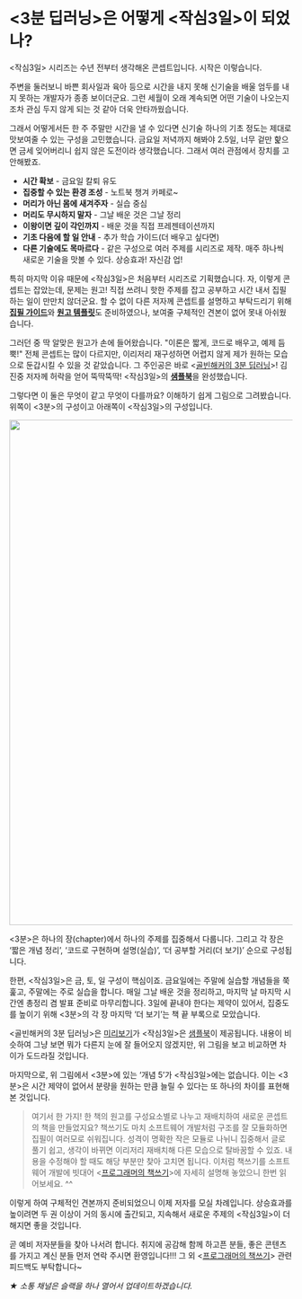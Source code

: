 # <3분 딥러닝>은 어떻게 <작심3일>이 되었나?

<작심3일> 시리즈는 수년 전부터 생각해온 콘셉트입니다. 시작은 이렇습니다.

주변을 둘러보니 바쁜 회사일과 육아 등으로 시간을 내지 못해 신기술을 배울 엄두를 내지 못하는 개발자가 종종 보이더군요. 그런 세월이 오래 계속되면 어떤 기술이 나오는지조차 관심 두지 않게 되는 것 같아 더욱 안타까웠습니다.

그래서 어떻게서든 한 주 주말만 시간을 낼 수 있다면 신기술 하나의 기초 정도는 제대로 맛보여줄 수 있는 구성을 고민했습니다. 금요일 저녁까지 해봐야 2.5일, 너무 겉만 핥으면 금세 잊어버리니 쉽지 않은 도전이라 생각했습니다. 그래서 여러 관점에서 장치를 고안해봤죠.

- **시간 확보** - 금요일 칼퇴 유도
- **집중할 수 있는 환경 조성** - 노트북 챙겨 카페로~
- **머리가 아닌 몸에 새겨주자** - 실습 중심
- **머리도 무시하지 말자** - 그날 배운 것은 그날 정리
- **이왕이면 깊이 각인까지** - 배운 것을 직접 프레젠테이션까지
- **기초 다음에 할 일 안내** - 추가 학습 가이드(더 배우고 싶다면)
- **다른 기술에도 목마르다** - 같은 구성으로 여러 주제를 시리즈로 제작. 매주 하나씩 새로운 기술을 맛볼 수 있다. 상승효과! 자신감 업!

특히 마지막 이유 때문에 <작심3일>은 처음부터 시리즈로 기획했습니다. 자, 이렇게 콘셉트는 잡았는데, 문제는 원고! 직접 쓰려니 핫한 주제를 잡고 공부하고 시간 내서 집필하는 일이 만만치 않더군요. 할 수 없이 다른 저자께 콘셉트를 설명하고 부탁드리기 위해 [**집필 가이드**](https://docs.google.com/presentation/d/1YmMycNs9kjtZL0eJ12M-EbjjoAd2x-hEoeiAPAHp3nc)와 [**원고 템플릿**](https://docs.google.com/document/d/1vbHEp6qoHGaNldRZ_fPl8G6rxDNHGzKwlMXchv6YdZw)도 준비하였으나, 보여줄 구체적인 견본이 없어 못내 아쉬웠습니다.

그러던 중 딱 알맞은 원고가 손에 들어왔습니다. "이론은 짧게, 코드로 배우고, 예제 듬뿍!" 전체 콘셉트는 많이 다르지만, 이리저리 재구성하면 어렵지 않게 제가 원하는 모습으로 둔갑시킬 수 있을 것 같았습니다. 그 주인공은 바로 <[골빈해커의 3분 딥러닝](http://www.yes24.com/24/Goods/49853812)>! 김진중 저자께 허락을 얻어 뚝딱뚝딱! <작심3일>의 [**샘플북**](https://issuu.com/hanbit.co.kr/docs/___3______)을 완성했습니다.

그렇다면 이 둘은 무엇이 같고 무엇이 다를까요? 이해하기 쉽게 그림으로 그려봤습니다. 위쪽이 <3분>의 구성이고 아래쪽이 <작심3일>의 구성입니다.

<img src="https://github.com/hanbitmedia/Writing-IT-Books/blob/master/3%20Days%20Later/3%EB%B6%84vs%EC%9E%913.PNG?raw=true" width="900">

<3분>은 하나의 장(chapter)에서 하나의 주제를 집중해서 다룹니다. 그리고 각 장은 ‘짧은 개념 정리’, ‘코드로 구현하며 설명(실습)’, ‘더 공부할 거리(더 보기)’ 순으로 구성됩니다.

한편, <작심3일>은 금, 토, 일 구성이 핵심이죠. 금요일에는 주말에 실습할 개념들을 쭉 훑고, 주말에는 주로 실습을 합니다. 매일 그날 배운 것을 정리하고, 마지막 날 마지막 시간엔 총정리 겸 발표 준비로 마무리합니다. 3일에 끝내야 한다는 제약이 있어서, 집중도를 높이기 위해 <3분>의 각 장 마지막 ‘더 보기’는 책 끝 부록으로 모았습니다.

<골빈해커의 3분 딥러닝>은 [미리보기](http://preview2.hanbit.co.kr/books/zejg/)가 <작심3일>은 [샘플북](https://issuu.com/hanbit.co.kr/docs/___3______)이 제공됩니다. 내용이 비슷하여 그냥 보면 뭐가 다른지 눈에 잘 들어오지 않겠지만, 위 그림을 보고 비교하면 차이가 도드라질 것입니다.

마지막으로, 위 그림에서 <3분>에 있는 ‘개념 5’가 <작심3일>에는 없습니다. 이는 <3분>은 시간 제약이 없어서 분량을 원하는 만큼 늘릴 수 있다는 또 하나의 차이를 표현해본 것입니다.

> 여기서 한 가지! 한 책의 원고를 구성요소별로 나누고 재배치하여 새로운 콘셉트의 책을 만들었지요? 책쓰기도 마치 소프트웨어 개발처럼 구조를 잘 모듈화하면 집필이 여러모로 쉬워집니다. 성격이 명확한 작은 모듈로 나뉘니 집중해서 글로 풀기 쉽고, 생각이 바뀌면 이리저리 재배치해 다른 모습으로 탈바꿈할 수 있죠. 내용을 수정해야 할 때도 해당 부분만 찾아 고치면 됩니다. 이처럼 책쓰기를 소프트웨어 개발에 빗대어 <[프로그래머의 책쓰기](https://github.com/hanbitmedia/Writing-IT-Books)>에 자세히 설명해 놓았으니 한번 읽어보세요. ^^

이렇게 하여 구체적인 견본까지 준비되었으니 이제 저자를 모실 차례입니다. 상승효과를 높이려면 두 권 이상이 거의 동시에 출간되고, 지속해서 새로운 주제의 <작심3일>이 더해지면 좋을 것입니다.

곧 예비 저자분들을 찾아 나서려 합니다. 취지에 공감해 함께 하고픈 분들, 좋은 콘텐츠를 가지고 계신 분들 먼저 연락 주시면 환영입니다!!! 그 외 <[프로그래머의 책쓰기](https://github.com/hanbitmedia/Writing-IT-Books)> 관련 피드백도 부탁합니다~

_★ 소통 채널은 슬랙을 하나 열어서 업데이트하겠습니다._
